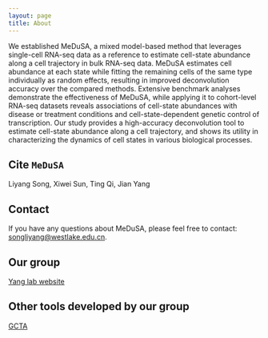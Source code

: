```yaml
---
layout: page
title: About
---
```


We established MeDuSA, a mixed model-based method that leverages single-cell RNA-seq data as a reference to estimate cell-state abundance along a cell trajectory in bulk RNA-seq data. MeDuSA estimates cell abundance at each state while fitting the remaining cells of the same type individually as random effects, resulting in improved deconvolution accuracy over the compared methods. Extensive benchmark analyses demonstrate the effectiveness of MeDuSA, while applying it to cohort-level RNA-seq datasets reveals associations of cell-state abundances with disease or treatment conditions and cell-state-dependent genetic control of transcription. Our study provides a high-accuracy deconvolution tool to estimate cell-state abundance along a cell trajectory, and shows its utility in characterizing the dynamics of cell states in various biological processes.

Cite `MeDuSA`
-------------------
Liyang Song, Xiwei Sun, Ting Qi, Jian Yang

Contact
-------------------
If you have any questions about MeDuSA, please feel free to contact: songliyang@westlake.edu.cn.

Our group
-------------------
[Yang lab website](https://yanglab.westlake.edu.cn/)

Other tools developed by our group
-------------------
[GCTA](https://yanglab.westlake.edu.cn/software/gcta/#Overview)
